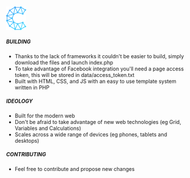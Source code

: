 ![CompSoc 17](assets/github_logo.png)

##### BUILDING

* Thanks to the lack of frameworks it couldn't be easier to build, simply download the files and launch index.php
* To take advantage of Facebook integration you'll need a page access token, this will be stored in data/access_token.txt
* Built with HTML, CSS, and JS with an easy to use template system written in PHP

##### IDEOLOGY

* Built for the modern web
* Don't be afraid to take advantage of new web technologies (eg Grid, Variables and Calculations)
* Scales across a wide range of devices (eg phones, tablets and desktops)
 
##### CONTRIBUTING
 
* Feel free to contribute and propose new changes
